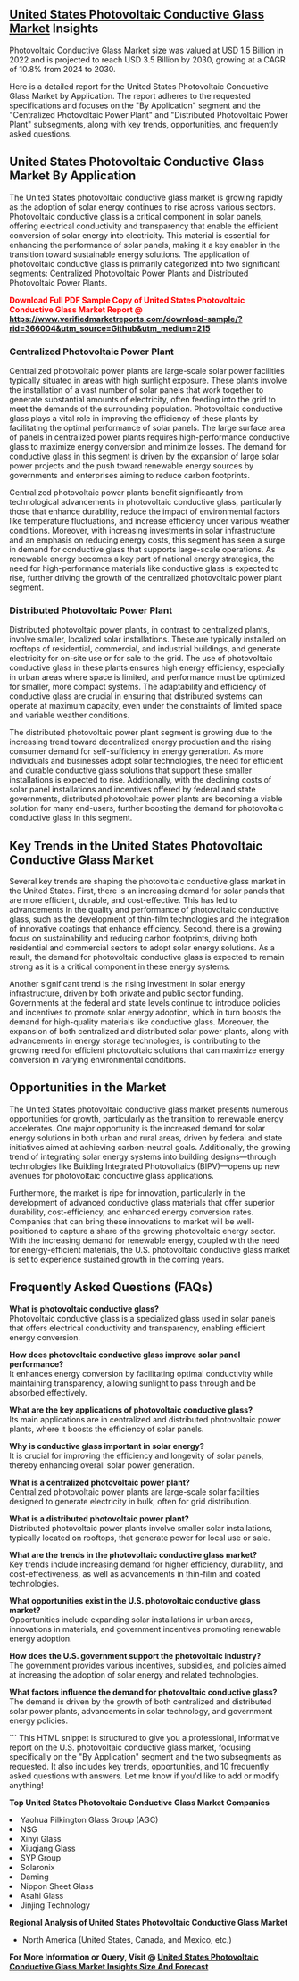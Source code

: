<h2><a href="https://www.verifiedmarketreports.com/download-sample/?rid=366004&amp;utm_source=Github&amp;utm_medium=215" target="_blank">United States Photovoltaic Conductive Glass Market</a> Insights</h2><p>Photovoltaic Conductive Glass Market size was valued at USD 1.5 Billion in 2022 and is projected to reach USD 3.5 Billion by 2030, growing at a CAGR of 10.8% from 2024 to 2030.</p><p>Here is a detailed report for the United States Photovoltaic Conductive Glass Market by Application. The report adheres to the requested specifications and focuses on the "By Application" segment and the "Centralized Photovoltaic Power Plant" and "Distributed Photovoltaic Power Plant" subsegments, along with key trends, opportunities, and frequently asked questions. <h2>United States Photovoltaic Conductive Glass Market By Application</h2> <p>The United States photovoltaic conductive glass market is growing rapidly as the adoption of solar energy continues to rise across various sectors. Photovoltaic conductive glass is a critical component in solar panels, offering electrical conductivity and transparency that enable the efficient conversion of solar energy into electricity. This material is essential for enhancing the performance of solar panels, making it a key enabler in the transition toward sustainable energy solutions. The application of photovoltaic conductive glass is primarily categorized into two significant segments: Centralized Photovoltaic Power Plants and Distributed Photovoltaic Power Plants.</p> <p><strong><p><span class=""><span style="color: #ff0000;"><strong>Download Full PDF Sample Copy of United States Photovoltaic Conductive Glass Market Report</strong> @ </span><a href="https://www.verifiedmarketreports.com/download-sample/?rid=366004&amp;utm_source=Github&amp;utm_medium=215" target="_blank">https://www.verifiedmarketreports.com/download-sample/?rid=366004&amp;utm_source=Github&amp;utm_medium=215</a></span></p></strong></p> <h3>Centralized Photovoltaic Power Plant</h3> <p>Centralized photovoltaic power plants are large-scale solar power facilities typically situated in areas with high sunlight exposure. These plants involve the installation of a vast number of solar panels that work together to generate substantial amounts of electricity, often feeding into the grid to meet the demands of the surrounding population. Photovoltaic conductive glass plays a vital role in improving the efficiency of these plants by facilitating the optimal performance of solar panels. The large surface area of panels in centralized power plants requires high-performance conductive glass to maximize energy conversion and minimize losses. The demand for conductive glass in this segment is driven by the expansion of large solar power projects and the push toward renewable energy sources by governments and enterprises aiming to reduce carbon footprints.</p> <p>Centralized photovoltaic power plants benefit significantly from technological advancements in photovoltaic conductive glass, particularly those that enhance durability, reduce the impact of environmental factors like temperature fluctuations, and increase efficiency under various weather conditions. Moreover, with increasing investments in solar infrastructure and an emphasis on reducing energy costs, this segment has seen a surge in demand for conductive glass that supports large-scale operations. As renewable energy becomes a key part of national energy strategies, the need for high-performance materials like conductive glass is expected to rise, further driving the growth of the centralized photovoltaic power plant segment.</p> <h3>Distributed Photovoltaic Power Plant</h3> <p>Distributed photovoltaic power plants, in contrast to centralized plants, involve smaller, localized solar installations. These are typically installed on rooftops of residential, commercial, and industrial buildings, and generate electricity for on-site use or for sale to the grid. The use of photovoltaic conductive glass in these plants ensures high energy efficiency, especially in urban areas where space is limited, and performance must be optimized for smaller, more compact systems. The adaptability and efficiency of conductive glass are crucial in ensuring that distributed systems can operate at maximum capacity, even under the constraints of limited space and variable weather conditions.</p> <p>The distributed photovoltaic power plant segment is growing due to the increasing trend toward decentralized energy production and the rising consumer demand for self-sufficiency in energy generation. As more individuals and businesses adopt solar technologies, the need for efficient and durable conductive glass solutions that support these smaller installations is expected to rise. Additionally, with the declining costs of solar panel installations and incentives offered by federal and state governments, distributed photovoltaic power plants are becoming a viable solution for many end-users, further boosting the demand for photovoltaic conductive glass in this segment.</p> <h2>Key Trends in the United States Photovoltaic Conductive Glass Market</h2> <p>Several key trends are shaping the photovoltaic conductive glass market in the United States. First, there is an increasing demand for solar panels that are more efficient, durable, and cost-effective. This has led to advancements in the quality and performance of photovoltaic conductive glass, such as the development of thin-film technologies and the integration of innovative coatings that enhance efficiency. Second, there is a growing focus on sustainability and reducing carbon footprints, driving both residential and commercial sectors to adopt solar energy solutions. As a result, the demand for photovoltaic conductive glass is expected to remain strong as it is a critical component in these energy systems.</p> <p>Another significant trend is the rising investment in solar energy infrastructure, driven by both private and public sector funding. Governments at the federal and state levels continue to introduce policies and incentives to promote solar energy adoption, which in turn boosts the demand for high-quality materials like conductive glass. Moreover, the expansion of both centralized and distributed solar power plants, along with advancements in energy storage technologies, is contributing to the growing need for efficient photovoltaic solutions that can maximize energy conversion in varying environmental conditions.</p> <h2>Opportunities in the Market</h2> <p>The United States photovoltaic conductive glass market presents numerous opportunities for growth, particularly as the transition to renewable energy accelerates. One major opportunity is the increased demand for solar energy solutions in both urban and rural areas, driven by federal and state initiatives aimed at achieving carbon-neutral goals. Additionally, the growing trend of integrating solar energy systems into building designs—through technologies like Building Integrated Photovoltaics (BIPV)—opens up new avenues for photovoltaic conductive glass applications.</p> <p>Furthermore, the market is ripe for innovation, particularly in the development of advanced conductive glass materials that offer superior durability, cost-efficiency, and enhanced energy conversion rates. Companies that can bring these innovations to market will be well-positioned to capture a share of the growing photovoltaic energy sector. With the increasing demand for renewable energy, coupled with the need for energy-efficient materials, the U.S. photovoltaic conductive glass market is set to experience sustained growth in the coming years.</p> <h2>Frequently Asked Questions (FAQs)</h2> <p><strong>What is photovoltaic conductive glass?</strong><br>Photovoltaic conductive glass is a specialized glass used in solar panels that offers electrical conductivity and transparency, enabling efficient energy conversion.</p> <p><strong>How does photovoltaic conductive glass improve solar panel performance?</strong><br>It enhances energy conversion by facilitating optimal conductivity while maintaining transparency, allowing sunlight to pass through and be absorbed effectively.</p> <p><strong>What are the key applications of photovoltaic conductive glass?</strong><br>Its main applications are in centralized and distributed photovoltaic power plants, where it boosts the efficiency of solar panels.</p> <p><strong>Why is conductive glass important in solar energy?</strong><br>It is crucial for improving the efficiency and longevity of solar panels, thereby enhancing overall solar power generation.</p> <p><strong>What is a centralized photovoltaic power plant?</strong><br>Centralized photovoltaic power plants are large-scale solar facilities designed to generate electricity in bulk, often for grid distribution.</p> <p><strong>What is a distributed photovoltaic power plant?</strong><br>Distributed photovoltaic power plants involve smaller solar installations, typically located on rooftops, that generate power for local use or sale.</p> <p><strong>What are the trends in the photovoltaic conductive glass market?</strong><br>Key trends include increasing demand for higher efficiency, durability, and cost-effectiveness, as well as advancements in thin-film and coated technologies.</p> <p><strong>What opportunities exist in the U.S. photovoltaic conductive glass market?</strong><br>Opportunities include expanding solar installations in urban areas, innovations in materials, and government incentives promoting renewable energy adoption.</p> <p><strong>How does the U.S. government support the photovoltaic industry?</strong><br>The government provides various incentives, subsidies, and policies aimed at increasing the adoption of solar energy and related technologies.</p> <p><strong>What factors influence the demand for photovoltaic conductive glass?</strong><br>The demand is driven by the growth of both centralized and distributed solar power plants, advancements in solar technology, and government energy policies.</p> ``` This HTML snippet is structured to give you a professional, informative report on the U.S. photovoltaic conductive glass market, focusing specifically on the "By Application" segment and the two subsegments as requested. It also includes key trends, opportunities, and 10 frequently asked questions with answers. Let me know if you'd like to add or modify anything!</p><p><strong>Top United States Photovoltaic Conductive Glass Market Companies</strong></p><div data-test-id=""><p><li>Yaohua Pilkington Glass Group (AGC)</li><li> NSG</li><li> Xinyi Glass</li><li> Xiuqiang Glass</li><li> SYP Group</li><li> Solaronix</li><li> Daming</li><li> Nippon Sheet Glass</li><li> Asahi Glass</li><li> Jinjing Technology</li></p><div><strong>Regional Analysis of&nbsp;United States Photovoltaic Conductive Glass Market</strong></div><ul><li dir="ltr"><p dir="ltr">North America&nbsp;(United States, Canada, and Mexico, etc.)</p></li></ul><p><strong>For More Information or Query, Visit @&nbsp;</strong><strong><a href="https://www.verifiedmarketreports.com/product/photovoltaic-conductive-glass-market/?utm_source=Github&amp;utm_medium=215" target="_blank">United States Photovoltaic Conductive Glass Market Insights Size And Forecast</a></strong></p></div>
